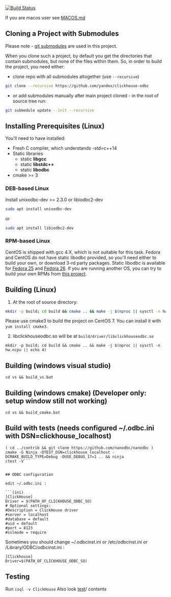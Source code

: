[![Build Status](https://travis-ci.org/yandex/clickhouse-odbc.svg?branch=master)](https://travis-ci.org/yandex/clickhouse-odbc)

If you are macos user see [MACOS.md](MACOS.md)

## Cloning a Project with Submodules

Please note - [git submodules](https://git-scm.com/book/en/v2/Git-Tools-Submodules) are used in this project. 

When you clone such a project, by default you get the directories that contain submodules, but none of the files within them.
So, in order to build the project, you need either:
  * clone repo with all submodules altogether (use `--recursive`)
```bash
git clone --recursive https://github.com/yandex/clickhouse-odbc
```
  * or add submodules manually after main project cloned - in the root of source tree run:
```bash
git submodule update --init --recursive
```

## Installing Prerequisites (Linux)

You'll need to have installed:
  * Fresh C compiler, which understands -std=c++14
  * Static libraries 
    * static **libgcc**
    * static **libstdc++**
    * static **libodbc**
  * cmake >= 3


### DEB-based Linux
Install unixodbc-dev >= 2.3.0 or libiodbc2-dev
```bash
sudo apt install unixodbc-dev
```
or
```bash
sudo apt install libiodbc2-dev
```

### RPM-based Linux
CentOS is shipped with gcc 4.X, which is not suitable for this task.
Fedora and CentOS do not have static libodbc provided, so you'll need either to build your own, or download 3-rd party packages.
Static libodbc is available for [Fedora 25](https://github.com/Altinity/unixODBC/tree/master/RPMS/Fedora25) and [Fedora 26](https://github.com/Altinity/unixODBC/tree/master/RPMS/Fedora26).
If you are running another OS, you can try to build your own RPMs from [this project](https://github.com/Altinity/unixODBC).


## Building (Linux)

1. At the root of source directory:
```bash
mkdir -p build; cd build && cmake .. && make -j $(nproc || sysctl -n hw.ncpu || echo 4)
```
Please use cmake3 to build the project on CentOS 7. You can install it with `yum install cmake3`.

2. libclickhouseodbc.so will be at ```build/driver/libclickhouseodbc.so```

```
mkdir -p build; cd build && cmake .. && make -j $(nproc || sysctl -n hw.ncpu || echo 4)
```

## Building (windows visual studio)
```cd vs && build_vs.bat```


## Building (windows cmake) (Developer only: setup window still not working)
```cd vs && build_cmake.bat```


## Build with tests (needs configured ~/.odbc.ini with DSN=clickhouse_localhost)
```mkdir -p build; cd build
( cd ../contrib && git clone https://github.com/nanodbc/nanodbc )
cmake -G Ninja -DTEST_DSN=clickhouse_localhost -DCMAKE_BUILD_TYPE=Debug -DUSE_DEBUG_17=1 .. && ninja
ctest -V```


## ODBC configuration

edit ~/.odbc.ini :

```(ini)
[ClickHouse]
Driver = $(PATH_OF_CLICKHOUSE_ODBC_SO)
# Optional settings:
#Description = ClickHouse driver
#server = localhost
#database = default
#uid = default
#port = 8123
#sslmode = require
```

Sometimes you should change ~/.odbcinst.ini or /etc/odbcinst.ini or /Library/ODBC/odbcinst.ini :
```(ini)
[Clickhouse]
Driver=$(PATH_OF_CLICKHOUSE_ODBC_SO)
```

## Testing
Run ```isql -v ClickHouse```
Also look [test](test)/ contents
